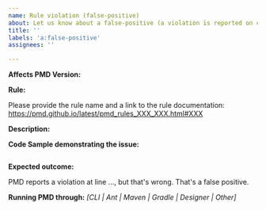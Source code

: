 ```yaml
---
name: Rule violation (false-positive)
about: Let us know about a false-positive (a violation is reported on code that is not problematic)
title: ''
labels: 'a:false-positive'
assignees: ''

---
```

<!-- Please, prefix the report title with the language it applies to within brackets, such as [java] or [apex] -->

**Affects PMD Version:** 

**Rule:**

Please provide the rule name and a link to the rule documentation:
<https://pmd.github.io/latest/pmd_rules_XXX_XXX.html#XXX>

**Description:**

**Code Sample demonstrating the issue:**

```

```

**Expected outcome:**

PMD reports a violation at line ..., but that's wrong. That's a false positive.

**Running PMD through:** *[CLI | Ant | Maven | Gradle | Designer | Other]*

